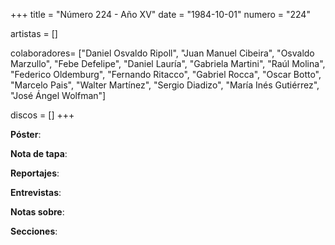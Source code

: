 +++
title = "Número 224 - Año XV"
date = "1984-10-01"
numero = "224"

artistas = []

colaboradores= ["Daniel Osvaldo Ripoll", "Juan Manuel Cibeira", "Osvaldo Marzullo", "Febe Defelipe", "Daniel Lauría", "Gabriela Martini",  "Raúl Molina", "Federico Oldemburg", "Fernando Ritacco", "Gabriel Rocca", "Oscar Botto", "Marcelo Pais", "Walter Martínez", "Sergio Diadizo", "María Inés Gutiérrez", "José Ángel Wolfman"]

discos = []
+++

**Póster**: 

**Nota de tapa**: 

**Reportajes**: 

**Entrevistas**: 

**Notas sobre**:

**Secciones**:
